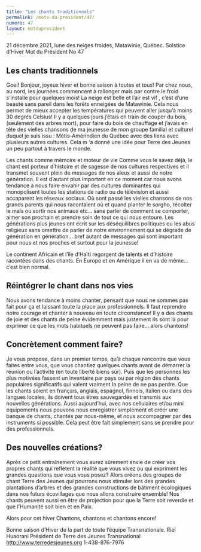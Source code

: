 ```yaml
---
title: "Les chants traditionnels"
permalink: /mots-du-president/47/
numero: 47
layout: motdupresident
---
```

21 décembre 2021, lune des neiges froides, Matawinie, Québec.
Solstice d’Hiver
Mot du Président No 47

Les chants traditionnels
-----

Goei! Bonjour, joyeux hiver et bonne saison à toutes et tous!
Par chez nous, au nord, les journées commencent à rallonger mais par contre
le froid s’installe pour quelques mois! La neige est belle et l’air est
vif
, c’est d’une beauté sans pareil dans les forêts enneigées de
Matawinie. Cela nous permet de mieux accepter les températures qui peuvent
aller jusqu’à moins 30 degrés Celsius!
Il y a quelques jours j’étais en train de couper du bois, (seulement des
arbres mort), pour faire du bois de chauffage et j’avais en tête des
vielles chansons de ma jeunesse de mon groupe familial et culturel duquel je
suis issu : Métis-Amérindien du Québec avec des liens avec plusieurs
autres cultures. Cela m ‘a donné une idée pour Terre des Jeunes un peu
partout à travers le monde.

Les chants comme mémoire et moteur de vie
Comme vous le savez déjà, le chant est porteur d’histoire et de sagesse
de nos cultures respectives et il transmet souvent plein de messages de nos
aïeux et aussi de notre génération. Il est d’autant plus important en ce
moment car nous avons tendance à nous faire envahir par des cultures
dominantes qui monopolisent toutes les stations de radio ou de télévision
et aussi accaparent les réseaux sociaux. Où sont passé les vielles
chansons de nos grands parents qui nous racontaient où et quand planter le
sorgho, récolter le maïs ou sortir nos animaux etc… sans parler de
comment se comporter, aimer son prochain et prendre soin de tout ce qui nous
entoure. Les générations plus jeunes ont écrit sur les déséquilibres
politiques ou les abus religieux sans omettre de parler de notre
environnement qui se dégrade de génération en génération… bref autant
de messages qui sont important pour nous et nos proches et surtout pour la
jeunesse!

Le continent Africain et l’île d’Haïti regorgent de talents et
d’histoire racontées dans des chants. En Europe et en Amérique il en va
de même… c’est bien normal.

Réintégrer le chant dans nos vies
-----

Nous avons tendance à moins chanter, pensant que nous ne sommes pas fait
pour ça et laissant toute la place aux professionnels. Il faut reprendre
notre courage et chanter à nouveau en toute circonstance! Il y a des chants
de joie et des chants de peine évidemment mais justement ils sont là pour
exprimer ce que les mots habituels ne peuvent pas faire… alors chantons!

Concrètement comment faire?
-----

Je vous propose, dans un premier temps, qu’à chaque rencontre que vous
faites entre vous, que vous chantiez quelques chants avant de démarrer la
réunion ou l’activité (en toute liberté biens sûr). Puis que les
personnes les plus motivées fassent un inventaire par pays ou par région
des chants populaires significatifs qui valent vraiment la peine de ne pas
perdre. Que les chants soient en français, anglais, espagnol, finnois,
italien ou dans des langues locales, ils doivent tous êtres sauvegardés et
transmis aux nouvelles générations.
Aussi aujourd’hui, avec nos cellulaires et/ou mini équipements nous
pouvons nous enregistrer simplement et créer une banque de chants, chantés
par nous-même, et nous accompagner par des instruments si possible. Cela
peut être fait simplement sans se prendre pour des professionnels.

Des nouvelles créations?
-----

Après ce petit entraînement vous aurez sûrement envie de créer vos
propres chants qui reflètent la réalité que vous vivez ou qui expriment
les grandes questions que vous vous posez? Alors créons des groupes de chant
Terre des Jeunes qui pourrons nous stimuler lors des grandes plantations
d’arbres et des grandes constructions de bâtiment écologiques dans nos
futurs écovillages que nous allons construire ensemble! Nos chants peuvent
aussi en être de projection pour que la Terre soit reverdie et que
l’Humanité soit bien et en Paix.

Alors pour cet hiver Chantons, chantons et chantons encore!

Bonne saison d’Hiver de la part de toute l’équipe Transnationale.
Riel Huaorani
Président de Terre des Jeunes Transnational
http://www.terredesjeunes.org
1-438-876-7976
